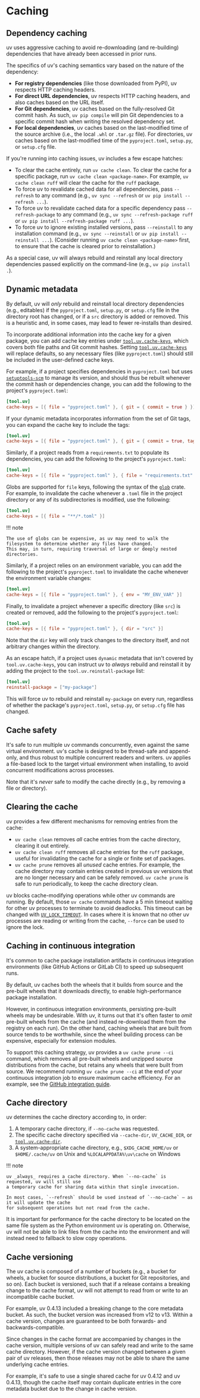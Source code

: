 # Caching

## Dependency caching

uv uses aggressive caching to avoid re-downloading (and re-building) dependencies that have already
been accessed in prior runs.

The specifics of uv's caching semantics vary based on the nature of the dependency:

- **For registry dependencies** (like those downloaded from PyPI), uv respects HTTP caching headers.
- **For direct URL dependencies**, uv respects HTTP caching headers, and also caches based on the
  URL itself.
- **For Git dependencies**, uv caches based on the fully-resolved Git commit hash. As such,
  `uv pip compile` will pin Git dependencies to a specific commit hash when writing the resolved
  dependency set.
- **For local dependencies**, uv caches based on the last-modified time of the source archive (i.e.,
  the local `.whl` or `.tar.gz` file). For directories, uv caches based on the last-modified time of
  the `pyproject.toml`, `setup.py`, or `setup.cfg` file.

If you're running into caching issues, uv includes a few escape hatches:

- To clear the cache entirely, run `uv cache clean`. To clear the cache for a specific package, run
  `uv cache clean <package-name>`. For example, `uv cache clean ruff` will clear the cache for the
  `ruff` package.
- To force uv to revalidate cached data for all dependencies, pass `--refresh` to any command (e.g.,
  `uv sync --refresh` or `uv pip install --refresh ...`).
- To force uv to revalidate cached data for a specific dependency pass `--refresh-package` to any
  command (e.g., `uv sync --refresh-package ruff` or `uv pip install --refresh-package ruff ...`).
- To force uv to ignore existing installed versions, pass `--reinstall` to any installation command
  (e.g., `uv sync --reinstall` or `uv pip install --reinstall ...`). (Consider running
  `uv cache clean <package-name>` first, to ensure that the cache is cleared prior to
  reinstallation.)

As a special case, uv will always rebuild and reinstall any local directory dependencies passed
explicitly on the command-line (e.g., `uv pip install .`).

## Dynamic metadata

By default, uv will _only_ rebuild and reinstall local directory dependencies (e.g., editables) if
the `pyproject.toml`, `setup.py`, or `setup.cfg` file in the directory root has changed, or if a
`src` directory is added or removed. This is a heuristic and, in some cases, may lead to fewer
re-installs than desired.

To incorporate additional information into the cache key for a given package, you can add cache key
entries under [`tool.uv.cache-keys`](https://docs.astral.sh/uv/reference/settings/#cache-keys),
which covers both file paths and Git commit hashes. Setting
[`tool.uv.cache-keys`](https://docs.astral.sh/uv/reference/settings/#cache-keys) will replace
defaults, so any necessary files (like `pyproject.toml`) should still be included in the
user-defined cache keys.

For example, if a project specifies dependencies in `pyproject.toml` but uses
[`setuptools-scm`](https://pypi.org/project/setuptools-scm/) to manage its version, and should thus
be rebuilt whenever the commit hash or dependencies change, you can add the following to the
project's `pyproject.toml`:

```toml title="pyproject.toml"
[tool.uv]
cache-keys = [{ file = "pyproject.toml" }, { git = { commit = true } }]
```

If your dynamic metadata incorporates information from the set of Git tags, you can expand the cache
key to include the tags:

```toml title="pyproject.toml"
[tool.uv]
cache-keys = [{ file = "pyproject.toml" }, { git = { commit = true, tags = true } }]
```

Similarly, if a project reads from a `requirements.txt` to populate its dependencies, you can add
the following to the project's `pyproject.toml`:

```toml title="pyproject.toml"
[tool.uv]
cache-keys = [{ file = "pyproject.toml" }, { file = "requirements.txt" }]
```

Globs are supported for `file` keys, following the syntax of the
[`glob`](https://docs.rs/glob/0.3.1/glob/struct.Pattern.html) crate. For example, to invalidate the
cache whenever a `.toml` file in the project directory or any of its subdirectories is modified, use
the following:

```toml title="pyproject.toml"
[tool.uv]
cache-keys = [{ file = "**/*.toml" }]
```

!!! note

    The use of globs can be expensive, as uv may need to walk the filesystem to determine whether any files have changed.
    This may, in turn, requiring traversal of large or deeply nested directories.

Similarly, if a project relies on an environment variable, you can add the following to the
project's `pyproject.toml` to invalidate the cache whenever the environment variable changes:

```toml title="pyproject.toml"
[tool.uv]
cache-keys = [{ file = "pyproject.toml" }, { env = "MY_ENV_VAR" }]
```

Finally, to invalidate a project whenever a specific directory (like `src`) is created or removed,
add the following to the project's `pyproject.toml`:

```toml title="pyproject.toml"
[tool.uv]
cache-keys = [{ file = "pyproject.toml" }, { dir = "src" }]
```

Note that the `dir` key will only track changes to the directory itself, and not arbitrary changes
within the directory.

As an escape hatch, if a project uses `dynamic` metadata that isn't covered by `tool.uv.cache-keys`,
you can instruct uv to _always_ rebuild and reinstall it by adding the project to the
`tool.uv.reinstall-package` list:

```toml title="pyproject.toml"
[tool.uv]
reinstall-package = ["my-package"]
```

This will force uv to rebuild and reinstall `my-package` on every run, regardless of whether the
package's `pyproject.toml`, `setup.py`, or `setup.cfg` file has changed.

## Cache safety

It's safe to run multiple uv commands concurrently, even against the same virtual environment. uv's
cache is designed to be thread-safe and append-only, and thus robust to multiple concurrent readers
and writers. uv applies a file-based lock to the target virtual environment when installing, to
avoid concurrent modifications across processes.

Note that it's _never_ safe to modify the cache directly (e.g., by removing a file or directory).

## Clearing the cache

uv provides a few different mechanisms for removing entries from the cache:

- `uv cache clean` removes _all_ cache entries from the cache directory, clearing it out entirely.
- `uv cache clean ruff` removes all cache entries for the `ruff` package, useful for invalidating
  the cache for a single or finite set of packages.
- `uv cache prune` removes all _unused_ cache entries. For example, the cache directory may contain
  entries created in previous uv versions that are no longer necessary and can be safely removed.
  `uv cache prune` is safe to run periodically, to keep the cache directory clean.

uv blocks cache-modifying operations while other uv commands are running. By default, those
`uv cache` commands have a 5 min timeout waiting for other uv processes to terminate to avoid
deadlocks. This timeout can be changed with
[`UV_LOCK_TIMEOUT`](../reference/environment.md#uv_lock_timeout). In cases where it is known that no
other uv processes are reading or writing from the cache, `--force` can be used to ignore the lock.

## Caching in continuous integration

It's common to cache package installation artifacts in continuous integration environments (like
GitHub Actions or GitLab CI) to speed up subsequent runs.

By default, uv caches both the wheels that it builds from source and the pre-built wheels that it
downloads directly, to enable high-performance package installation.

However, in continuous integration environments, persisting pre-built wheels may be undesirable.
With uv, it turns out that it's often faster to _omit_ pre-built wheels from the cache (and instead
re-download them from the registry on each run). On the other hand, caching wheels that are built
from source tends to be worthwhile, since the wheel building process can be expensive, especially
for extension modules.

To support this caching strategy, uv provides a `uv cache prune --ci` command, which removes all
pre-built wheels and unzipped source distributions from the cache, but retains any wheels that were
built from source. We recommend running `uv cache prune --ci` at the end of your continuous
integration job to ensure maximum cache efficiency. For an example, see the
[GitHub integration guide](../guides/integration/github.md#caching).

## Cache directory

uv determines the cache directory according to, in order:

1. A temporary cache directory, if `--no-cache` was requested.
2. The specific cache directory specified via `--cache-dir`, `UV_CACHE_DIR`, or
   [`tool.uv.cache-dir`](../reference/settings.md#cache-dir).
3. A system-appropriate cache directory, e.g., `$XDG_CACHE_HOME/uv` or `$HOME/.cache/uv` on Unix and
   `%LOCALAPPDATA%\uv\cache` on Windows

!!! note

    uv _always_ requires a cache directory. When `--no-cache` is requested, uv will still use
    a temporary cache for sharing data within that single invocation.

    In most cases, `--refresh` should be used instead of `--no-cache` — as it will update the cache
    for subsequent operations but not read from the cache.

It is important for performance for the cache directory to be located on the same file system as the
Python environment uv is operating on. Otherwise, uv will not be able to link files from the cache
into the environment and will instead need to fallback to slow copy operations.

## Cache versioning

The uv cache is composed of a number of buckets (e.g., a bucket for wheels, a bucket for source
distributions, a bucket for Git repositories, and so on). Each bucket is versioned, such that if a
release contains a breaking change to the cache format, uv will not attempt to read from or write to
an incompatible cache bucket.

For example, uv 0.4.13 included a breaking change to the core metadata bucket. As such, the bucket
version was increased from v12 to v13. Within a cache version, changes are guaranteed to be both
forwards- and backwards-compatible.

Since changes in the cache format are accompanied by changes in the cache version, multiple versions
of uv can safely read and write to the same cache directory. However, if the cache version changed
between a given pair of uv releases, then those releases may not be able to share the same
underlying cache entries.

For example, it's safe to use a single shared cache for uv 0.4.12 and uv 0.4.13, though the cache
itself may contain duplicate entries in the core metadata bucket due to the change in cache version.
